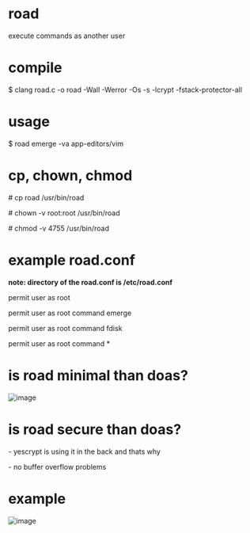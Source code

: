 # road
execute commands as another user

# compile
$ clang road.c -o road -Wall -Werror -Os -s -lcrypt -fstack-protector-all

# usage
$ road emerge -va app-editors/vim

# cp, chown, chmod
\# cp road /usr/bin/road

\# chown -v root:root /usr/bin/road

\# chmod -v 4755 /usr/bin/road

# example road.conf
**note: directory of the road.conf is /etc/road.conf**

permit user as root

permit user as root command emerge

permit user as root command fdisk

permit user as root command *

# is road minimal than doas?
![image](https://github.com/user-attachments/assets/e021549e-9ba7-4d23-8a2f-fd2ae2f34c8b)

# is road secure than doas?
\- yescrypt is using it in the back and thats why

\- no buffer overflow problems

# example
![image](https://github.com/user-attachments/assets/0a2608fc-4077-443b-9f19-fec32dde15eb)
